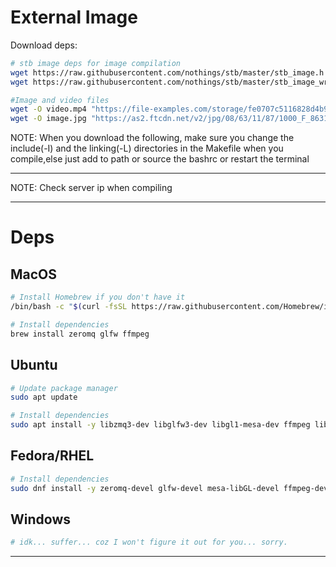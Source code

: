 # External Image

Download deps:
```bash
# stb image deps for image compilation
wget https://raw.githubusercontent.com/nothings/stb/master/stb_image.h
wget https://raw.githubusercontent.com/nothings/stb/master/stb_image_write.h

#Image and video files
wget -O video.mp4 "https://file-examples.com/storage/fe0707c5116828d4b9ad356/2017/04/file_example_MP4_1920_18MG.mp4"
wget -O image.jpg "https://as2.ftcdn.net/v2/jpg/08/63/11/87/1000_F_863118715_1TSqy5McrxtiJf6xY2CkM46pgMEJJ5HP.jpg"
```

NOTE: When you download the following, make sure you change the include(-I) and
the linking(-L) directories in the Makefile when you compile,else just add to
path or source the bashrc or restart the terminal

---

NOTE: Check server ip when compiling

---

# Deps

## MacOS
```bash
# Install Homebrew if you don't have it
/bin/bash -c "$(curl -fsSL https://raw.githubusercontent.com/Homebrew/install/HEAD/install.sh)"

# Install dependencies
brew install zeromq glfw ffmpeg
```

## Ubuntu
```bash
# Update package manager
sudo apt update

# Install dependencies
sudo apt install -y libzmq3-dev libglfw3-dev libgl1-mesa-dev ffmpeg libavcodec-dev libavformat-dev libavutil-dev libswscale-dev
```

## Fedora/RHEL
```bash
# Install dependencies
sudo dnf install -y zeromq-devel glfw-devel mesa-libGL-devel ffmpeg-devel
```

## Windows
```bash
# idk... suffer... coz I won't figure it out for you... sorry.
```
---

